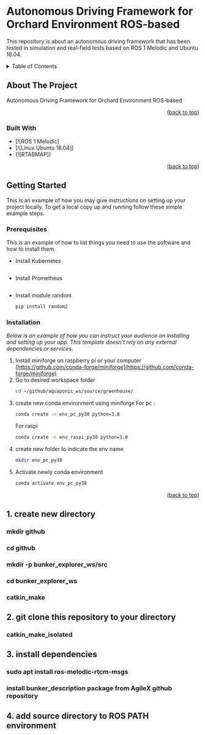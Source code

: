 <a name="readme-top"></a>

# Autonomous Driving Framework for Orchard Environment ROS-based
This repository is about an autonomous driving framework that has been tested in simulation and real-field tests based on ROS 1 Melodic and Ubuntu 18.04.

<!-- TABLE OF CONTENTS -->
<details>
  <summary>Table of Contents</summary>
  <ol>
    <li>
      <a href="#about-the-project">About The Project</a>
      <ul>
        <li><a href="#built-with">Built With</a></li>
      </ul>
    </li>
    <li>
      <a href="#getting-started">Getting Started</a>
      <ul>
        <li><a href="#prerequisites">Prerequisites</a></li>
        <li><a href="#installation">Installation</a></li>
      </ul>
    </li>
    <li><a href="#usage">Usage</a></li>
    <li><a href="#roadmap">Roadmap</a></li>
    <li><a href="#contributing">Contributing</a></li>
    <li><a href="#license">License</a></li>
    <li><a href="#contact">Contact</a></li>
    <li><a href="#acknowledgments">Acknowledgments</a></li>
  </ol>
</details>


<!-- ABOUT THE PROJECT -->
## About The Project

 Autonomous Driving Framework for Orchard Environment ROS-based

<p align="right">(<a href="#readme-top">back to top</a>)</p>



### Built With

 

* [![ROS 1 Melodic]
* [![Linux Ubuntu 18.04]]
* {![RTABMAP]]

<p align="right">(<a href="#readme-top">back to top</a>)</p>




<!-- GETTING STARTED -->
## Getting Started

This is an example of how you may give instructions on setting up your project locally.
To get a local copy up and running follow these simple example steps.

### Prerequisites

This is an example of how to list things you need to use the software and how to install them.
* Install Kubernetes
  ```sh

  ```
* Install Prometheus
  ```sh
  
  ```
* Install module random
  ```sh
  pip install random2
  ```
  



### Installation

_Below is an example of how you can instruct your audience on installing and setting up your app. This template doesn't rely on any external dependencies or services._

1. Install miniforge on raspberry pi or your computer [https://github.com/conda-forge/miniforge](https://github.com/conda-forge/miniforge)
2. Go to desired workspace folder
   ```sh 
   cd ~/github/aquaponic_ws/source/greenhouse/
   ```
3. create new conda environment using miniforge
   For pc : 
   ```sh
   conda create -n env_pc_py38 python=3.8
   ```
   For raspi
   ```sh
   conda create -n env_raspi_py38 python=3.8
   ```
4. create new folder to indicate the env name
   ```sh
   mkdir env_pc_py38
   ```
5. Activate newly conda environment
   ```sh
   conda activate env_pc_py38
   ```

<p align="right">(<a href="#readme-top">back to top</a>)</p>

## 1. create new directory
### mkdir github
### cd github
### mkdir -p bunker_explorer_ws/src
### cd bunker_explorer_ws
### catkin_make
## 2. git clone this repository to your directory
### catkin_make_isolated
## 3. install dependencies
### sudo apt install ros-melodic-rtcm-msgs 
### install bunker_description package from AgileX github repository
## 4. add source directory to ROS PATH environment


